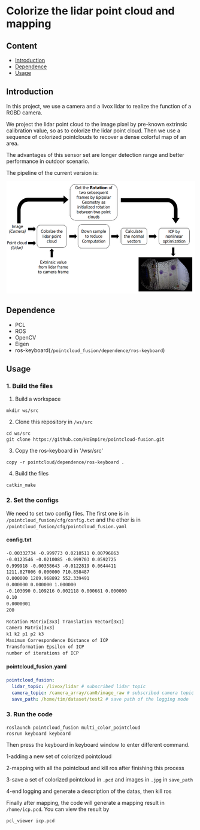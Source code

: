 # Colorize the lidar point cloud and mapping

## Content

- [Introduction](#Introduction)
- [Dependence](#Dependence)
- [Usage](#Usage)

## Introduction

In this project, we use a camera and a livox lidar to realize the function of a RGBD camera.

We project the lidar point cloud to the image pixel by pre-known extrinsic calibration value, so as to colorize the lidar point cloud. Then we use a sequence of colorized pointclouds to recover a dense colorful map of an area.

The advantages of this sensor set are longer detection range and better performance in outdoor scenario.

The pipeline of the current version is:

<div align=center><img width="600" height="300" src="images/pipeline.png"/></div>

## Dependence

- PCL
- ROS
- OpenCV
- Eigen
- ros-keyboard(`/pointcloud_fusion/dependence/ros-keyboard`)

## Usage

### 1. Build the files

1. Build a workspace

```shell
mkdir ws/src
```

2. Clone this repository in `/ws/src`

```shell
cd ws/src
git clone https://github.com/HoEmpire/pointcloud-fusion.git
```

3. Copy the ros-keyboard in '/wsr/src'

```shell
copy -r pointcloud/dependence/ros-keyboard .
```

4. Build the files

```shell
catkin_make
```

### 2. Set the configs

We need to set two config files. The first one is in `/pointcloud_fusion/cfg/config.txt` and the other is in `/pointcloud_fusion/cfg/pointcloud_fusion.yaml`

#### config.txt

```txt
-0.00332734 -0.999773 0.0210511 0.00796863
-0.0123546 -0.0210085 -0.999703 0.0592725
0.999918 -0.00358643 -0.0122819 0.0644411
1211.827006 0.000000 710.858487
0.000000 1209.968892 552.339491
0.000000 0.000000 1.000000
-0.103090 0.109216 0.002118 0.000661 0.000000
0.10
0.0000001
200
```

```txt
Rotation Matrix[3x3] Translation Vector[3x1]
Camera Matrix[3x3]
k1 k2 p1 p2 k3
Maximum Correspondence Distance of ICP
Transformation Epsilon of ICP
number of iterations of ICP
```

#### pointcloud_fusion.yaml

```yaml
pointcloud_fusion:
  lidar_topic: /livox/lidar # subscribed lidar topic
  camera_topic: /camera_array/cam0/image_raw # subscribed camera topic
  save_path: /home/tim/dataset/test2 # save path of the logging mode
```

### 3. Run the code

```shell
roslaunch pointcloud_fusion multi_color_pointcloud
rosrun keyboard keyboard
```

Then press the keyboard in keyboard window to enter different command.

1-adding a new set of colorized pointcloud

2-mapping with all the pointcloud and kill ros after finishing this process

3-save a set of colorized pointcloud in `.pcd` and images in `.jpg` in
`save_path`

4-end logging and generate a description of the datas, then kill ros

Finally after mapping, the code will generate a mapping result in `/home/icp.pcd`. You can view the result by

```
pcl_viewer icp.pcd
```
